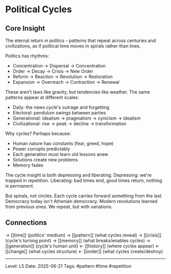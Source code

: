 # Political Cycles

## Core Insight
The eternal return in politics - patterns that repeat across centuries and civilizations, as if political time moves in spirals rather than lines.

Politics has rhythms:
- Concentration → Dispersal → Concentration
- Order → Decay → Crisis → New Order
- Reform → Reaction → Revolution → Restoration
- Expansion → Overreach → Contraction → Renewal

These aren't laws like gravity, but tendencies like weather. The same patterns appear at different scales:
- Daily: the news cycle's outrage and forgetting
- Electoral: pendulum swings between parties
- Generational: idealism → pragmatism → cynicism → idealism
- Civilizational: rise → peak → decline → transformation

Why cycles? Perhaps because:
- Human nature has constants (fear, greed, hope)
- Power corrupts predictably
- Each generation must learn old lessons anew
- Solutions create new problems
- Memory fades

The cycle insight is both depressing and liberating. Depressing: we're trapped in repetition. Liberating: bad times end, good times return, nothing is permanent.

But spirals, not circles. Each cycle carries forward something from the last. Democracy today isn't Athenian democracy. Modern revolutions learned from previous ones. We repeat, but with variations.

## Connections
→ [[time]] (politics' medium)
→ [[pattern]] (what cycles reveal)
→ [[crisis]] (cycle's turning point)
→ [[memory]] (what breaks/enables cycles)
→ [[generation]] (cycle's human unit)
← [[history]] (where cycles appear)
← [[change]] (what cycles structure)
← [[order]] (what cycles create/destroy)

---
Level: L5
Date: 2025-06-21
Tags: #pattern #time #repetition